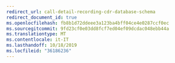 ```yaml
---
redirect_url: call-detail-recording-cdr-database-schema
redirect_document_id: true
ms.openlocfilehash: fb8b1d72ddeee3a123ba4bff04ce4e0287ccf0ec
ms.sourcegitcommit: 9fd23cf0e03dd8fcf7ed04ef09dcdac048ebb44a
ms.translationtype: MT
ms.contentlocale: it-IT
ms.lasthandoff: 10/18/2019
ms.locfileid: "36186236"
---
```

